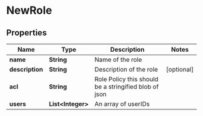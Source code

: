 

# NewRole


## Properties

Name | Type | Description | Notes
------------ | ------------- | ------------- | -------------
**name** | **String** | Name of the role | 
**description** | **String** | Description of the role |  [optional]
**acl** | **String** | Role Policy this should be a stringified blob of json | 
**users** | **List&lt;Integer&gt;** | An array of userIDs | 



